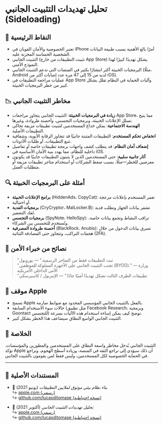 # تحليل تهديدات التثبيت الجانبي (Sideloading)  

## 📌 النقاط الرئيسية  

- تعتبر الخصوصية والأمان القويان في iPhone أمرًا بالغ الأهمية بسبب طبيعة البيانات الشخصية الحساسة المخزنة عليه.  
- التثبيت الجانبي (تثبيت التطبيقات من خارج App Store) يشكل تهديدًا كبيرًا لهذا النموذج الأمني.  
- البرمجيات الخبيثة أكثر انتشارًا بكثير في المنصات التي تدعم التثبيت الجانبي (مثلًا، Android لديه من 15 إلى 47 مرة عدد إصابات أكثر من iOS).  
- عمليات مراجعة التطبيقات في App Store وآليات الحماية في النظام تقلل بشكل كبير من خطر البرمجيات الخبيثة.  

## 📉 مخاطر التثبيت الجانبي  

- **زيادة في البرمجيات الخبيثة**: التثبيت الجانبي يتجاوز مراجعات App Store، مما يتيح تسلل الإعلانات الخبيثة، وبرمجيات التجسس، وأحصنة طروادة، وغيرها.  
- **الهندسة الاجتماعية**: يمكن خداع المستخدمين لتثبيت تطبيقات مزيفة تحاكي التطبيقات الأصلية.  
- **انخفاض تحكم المستخدم**: التطبيقات المثبتة جانبيًا قد تتجاوز الرقابة الأبوية، وشفافية تتبع التطبيقات، أو طلبات الأذونات.  
- **إضعاف أمان النظام**: قد يتطلب كشف واجهات برمجة تطبيقات خاصة أو تفاصيل داخلية للنظام، مما يهدد بنية الأمان الأساسية في iOS.  
- **آثار جانبية سلبية**: حتى المستخدمين الذين لا يثبتون التطبيقات جانبيًا قد يكونون معرضين للخطر—مثلًا، بسبب ضغط الشركات أو استخدام متاجر تطبيقات مزيفة أو متطلبات العمل.  

## 🔍 أمثلة على البرمجيات الخبيثة  

- **برامج الإعلانات الخبيثة** (HiddenAds، CopyCat): تغمر المستخدم بإعلانات مزعجة أو احتيالية.  
- **برمجيات الفدية** (CryCryptor، MalLocker.B): تشفر بيانات الجهاز وتطلب فدية لفك التشفير.  
- **برمجيات التجسس** (SpyNote، HelloSpy): تراقب النشاط وتجمع بيانات خاصة، وتُستخدم للتجسس بين الشركاء.  
- **أحصنة طروادة المصرفية** (BlackRock، Anubis): تسرق بيانات الدخول من خلال هجمات التراكب، وتتجاوز حتى المصادقة الثنائية (2FA).  

## 🧠 نصائح من خبراء الأمن  

> "ثبت التطبيقات فقط من المتاجر الرسمية." — يوروبول  
> "تجنب التثبيت الجانبي على الأجهزة المملوكة للموظفين (BYOD)." — وزارة الأمن الداخلي الأمريكية  
> "تطبيقات الطرف الثالث تشكل تهديدًا أمنيًا جادًا." — الإنتربول / كاسبرسكي  

## 🚫 موقف Apple  

- تسمح Apple بالفعل بالتثبيت الجانبي المؤسسي المحدود مع ضوابط صارمة.  
- حالات سوء الاستخدام السابقة (مثل تطبيق Facebook Research، وبرمجية Goontact للتجسس) توضح كيف يمكن إساءة استخدام هذه الآليات بسرعة.  
- التثبيت الجانبي الواسع النطاق سيضاعف هذا الخطر بشكل كبير.  

## 📎 الخلاصة  

التثبيت الجانبي يُدخل مخاطر واسعة النطاق على المستخدمين والمطورين والمؤسسات. تؤكد Apple أن ذلك سيؤدي إلى تراجع الثقة في المنصة، وزيادة أسطح الهجوم، وتراجع في الحماية الخصوصية لكل المستخدمين، وليس فقط لمن يقومون بالتثبيت الجانبي.  

---  

## 📄 المستندات الأصلية  

- 🧷 *بناء نظام بيئي موثوق لملايين التطبيقات* (يونيو 2021)  
  ↪️ [apple.com (رسمي)](https://www.apple.com/privacy/docs/Building_a_Trusted_Ecosystem_for_Millions_of_Apps.pdf)  
  ↪️ [github.com/lucasditomase (نسخة احتياطية)](https://github.com/lucasditomase/app-restrictions/blob/main/summary.pdf)  

- 🧷 *تحليل تهديدات التثبيت الجانبي* (أكتوبر 2021)  
  ↪️ [apple.com (رسمي)](https://www.apple.com/privacy/docs/Building_a_Trusted_Ecosystem_for_Millions_of_Apps_A_Threat_Analysis_of_Sideloading.pdf)  
  ↪️ [github.com/lucasditomase (نسخة احتياطية)](https://github.com/lucasditomase/app-restrictions/blob/main/threat-analysis.pdf)  
